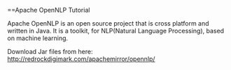 ==Apache OpenNLP Tutorial

Apache OpenNLP is an open source project that is cross platform and written in Java. It is a toolkit, for NLP(Natural Language Processing), based on machine learning.

Download Jar files from here: http://redrockdigimark.com/apachemirror/opennlp/